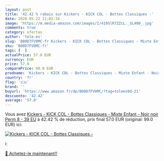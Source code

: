 ```yaml
---
layout: post
title: '42.42 % rabais sur Kickers - KICK COL - Bottes Classiques -'
date: 2020-05-22 21:02:34
image: 'https://m.media-amazon.com/images/I/419SlR7ZZcL._SL400_.jpg'
comments: true
category: ofertas
author: 'tole.es'
slug: 'B00D7FV0MC-fr Kickers - KICK COL - Bottes Classiques - Mixte Enfant -...'
sku: 'B00D7FV0MC-fr'
tags: [  ]
actualPrice: 57.0 EUR
currency: EUR
price: 57.0
comparePrice: 99.0 EUR
prodname: 'Kickers - KICK COL - Bottes Classiques - Mixte Enfant - Noir  noir Perm 8  - 39 EU'
country: 'fr'
flag: '🇫🇷'
brand: ''
buyurl: 'https://www.amazon.fr/dp/B00D7FV0MC/?tag=tolees0d-21'
descuento: '42.42'
average: '57.0'
---
```


Vous avez [Kickers - KICK COL - Bottes Classiques - Mixte Enfant - Noir  noir Perm 8  - 39 EU](https://www.amazon.fr/dp/B00D7FV0MC/?tag=tolees0d-21)  à  42.42 % de réduction, prix final  57.0 EUR (original: 99.0 EUR) ici:

[![Kickers - KICK COL - Bottes Classiques -](https://m.media-amazon.com/images/I/419SlR7ZZcL._SL400_.jpg)](https://www.amazon.fr/dp/B00D7FV0MC/?tag=tolees0d-21)

ℹ️:


[🛒 Achetez-le maintenant!!](https://www.amazon.fr/dp/B00D7FV0MC/?tag=tolees0d-21)
